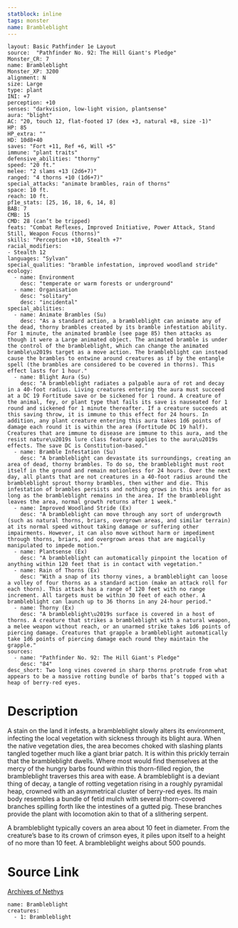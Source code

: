```yaml
---
statblock: inline
tags: monster
name: Brambleblight
---
```

```statblock
layout: Basic Pathfinder 1e Layout
source:  "Pathfinder No. 92: The Hill Giant's Pledge"
Monster_CR: 7
name: Brambleblight
Monster_XP: 3200
alignment: N
size: Large
type: plant
INI: +7
perception: +10
senses: "darkvision, low-light vision, plantsense"
aura: "blight"
AC: "20, touch 12, flat-footed 17 (dex +3, natural +8, size -1)"
HP: 85
HP_extra: ""
HD: 10d8+40
saves: "Fort +11, Ref +6, Will +5"
immune: "plant traits"
defensive_abilities: "thorny"
speed: "20 ft."
melee: "2 slams +13 (2d6+7)"
ranged: "4 thorns +10 (1d6+7)"
special_attacks: "animate brambles, rain of thorns"
space: 10 ft.
reach: 10 ft.
pf1e_stats: [25, 16, 18, 6, 14, 8]
BAB: 7
CMB: 15
CMD: 28 (can’t be tripped)
feats: "Combat Reflexes, Improved Initiative, Power Attack, Stand Still, Weapon Focus (thorns)"
skills: "Perception +10, Stealth +7"
racial_modifiers:
- Stealth 12
languages: "Sylvan"
special_qualities: "bramble infestation, improved woodland stride"
ecology:
  - name: Environment
    desc: "temperate or warm forests or underground"
  - name: Organisation
    desc: "solitary"
    desc: "incidental"
special_abilities:
  - name: Animate Brambles (Su)
    desc: "As a standard action, a brambleblight can animate any of the dead, thorny brambles created by its bramble infestation ability. For 1 minute, the animated bramble (see page 85) then attacks as though it were a Large animated object. The animated bramble is under the control of the brambleblight, which can change the animated bramble\u2019s target as a move action. The brambleblight can instead cause the brambles to entwine around creatures as if by the entangle spell (the brambles are considered to be covered in thorns). This effect lasts for 1 hour."
  - name: Blight Aura (Su)
    desc: "A brambleblight radiates a palpable aura of rot and decay in a 40-foot radius. Living creatures entering the aura must succeed at a DC 19 Fortitude save or be sickened for 1 round. A creature of the animal, fey, or plant type that fails its save is nauseated for 1 round and sickened for 1 minute thereafter. If a creature succeeds at this saving throw, it is immune to this effect for 24 hours. In addition, any plant creature entering this aura takes 1d6 points of damage each round it is within the area (Fortitude DC 19 half). Creatures that are immune to disease are immune to this aura, and the resist nature\u2019s lure class feature applies to the aura\u2019s effects. The save DC is Constitution-based."
  - name: Bramble Infestation (Su)
    desc: "A brambleblight can devastate its surroundings, creating an area of dead, thorny brambles. To do so, the brambleblight must root itself in the ground and remain motionless for 24 hours. Over the next day, all plants that are not creatures in a 40-foot radius around the brambleblight sprout thorny brambles, then wither and die. This infestation of brambles persists and nothing grows in this area for as long as the brambleblight remains in the area. If the brambleblight leaves the area, normal growth returns after 1 week."
  - name: Improved Woodland Stride (Ex)
    desc: "A brambleblight can move through any sort of undergrowth (such as natural thorns, briars, overgrown areas, and similar terrain) at its normal speed without taking damage or suffering other impairments. However, it can also move without harm or impediment through thorns, briars, and overgrown areas that are magically manipulated to impede motion."
  - name: Plantsense (Ex)
    desc: "A brambleblight can automatically pinpoint the location of anything within 120 feet that is in contact with vegetation."
  - name: Rain of Thorns (Ex)
    desc: "With a snap of its thorny vines, a brambleblight can loose a volley of four thorns as a standard action (make an attack roll for each thorn). This attack has a range of 120 feet with no range increment. All targets must be within 30 feet of each other. A brambleblight can launch up to 36 thorns in any 24-hour period."
  - name: Thorny (Ex)
    desc: "A brambleblight\u2019s surface is covered in a host of thorns. A creature that strikes a brambleblight with a natural weapon, a melee weapon without reach, or an unarmed strike takes 1d6 points of piercing damage. Creatures that grapple a brambleblight automatically take 1d6 points of piercing damage each round they maintain the grapple."
sources:
  - name: "Pathfinder No. 92: The Hill Giant's Pledge"
    desc: "84"
desc_short: Two long vines covered in sharp thorns protrude from what appears to be a massive rotting bundle of barbs that’s topped with a heap of berry-red eyes.
```
# Description
A stain on the land it infests, a brambleblight slowly alters its environment, infecting the local vegetation with sickness through its blight aura. When the native vegetation dies, the area becomes choked with slashing plants tangled together much like a giant briar patch. It is within this prickly terrain that the brambleblight dwells. Where most would find themselves at the mercy of the hungry barbs found within this thorn-filled region, the brambleblight traverses this area with ease. A brambleblight is a deviant thing of decay, a tangle of rotting vegetation rising in a roughly pyramidal heap, crowned with an asymmetrical cluster of berry-red eyes. Its main body resembles a bundle of fetid mulch with several thorn-covered branches spilling forth like the intestines of a gutted pig. These branches provide the plant with locomotion akin to that of a slithering serpent.

A brambleblight typically covers an area about 10 feet in diameter. From the creature’s base to its crown of crimson eyes, it piles upon itself to a height of no more than 10 feet. A brambleblight weighs about 500 pounds.
# Source Link
[Archives of Nethys](https://aonprd.com/MonsterDisplay.aspx?ItemName=Brambleblight)
```encounter-table
name: Brambleblight
creatures:
  - 1: Brambleblight
```
